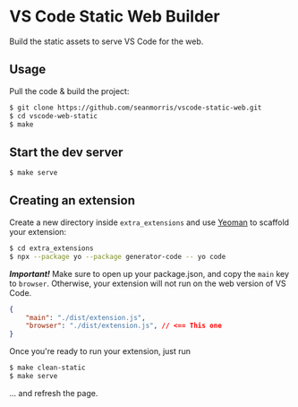 # VS Code Static Web Builder

Build the static assets to serve VS Code for the web.

## Usage

Pull the code & build the project:

```bash
$ git clone https://github.com/seanmorris/vscode-static-web.git
$ cd vscode-web-static
$ make
```

## Start the dev server

```bash
$ make serve
```

## Creating an extension

Create a new directory inside `extra_extensions` and use [Yeoman](https://yeoman.io/) to scaffold your extension:

```bash
$ cd extra_extensions
$ npx --package yo --package generator-code -- yo code
```

***Important!***
Make sure to open up your package.json, and copy the `main` key to `browser`.
Otherwise, your extension will not run on the web version of VS Code.

```json
{
    "main": "./dist/extension.js",
    "browser": "./dist/extension.js", // <== This one
}
```

Once you're ready to run your extension, just run

```bash
$ make clean-static
$ make serve
```

... and refresh the page.

